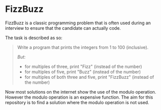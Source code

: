 # FizzBuzz

FizzBuzz is a classic programming problem that is often used during an interview to ensure that the candidate can actually code.

The task is described as so:

> Write a program that prints the integers from 1 to 100 (inclusive).
>
>
> *But:*
>
> * for multiples of three, print "Fizz" (instead of the number)
> * for multiples of five, print "Buzz" (instead of the number)
> * for multiples of both three and five, print "FizzBuzz" (instead of the number)

Now most solutions on the internet show the use of the modulo operation. However the modulo operation is an expensive function. The aim for this repository is to find a solution where the modulo operation is not used.
